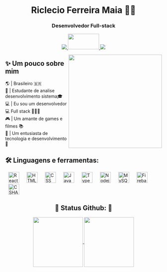 <h1 align="center"> <b> Riclecio Ferreira Maia </b> 👋🏽</h1>
<h3 align="center"> <b> Desenvolvedor Full-stack  </b> </h3>

<p align="center">
 
  <a href="https://www.linkedin.com/in/riclecio-ferreira-maia-831912196/">
    <img src="https://img.shields.io/badge/LinkedIn-0077B5?style=for-the-badge&logo=linkedin&logoColor=white">
  </a>
 <a href="https://known-vegetable.surge.sh/">
  <img width="100px" height="50px" src="https://3.bp.blogspot.com/-jAM-kT8K5eM/V879t0xjTOI/AAAAAAAAScw/Eou-cJjQPOo1Btlx9iMx9QtlfM2U1JhlACK4B/s1600/portfolio-de-Servi%25C3%25A7os-da-Treitis.jpg">
 </a>
  <a href="mailto:riclecioskatesk8@gmail.com">
    <img src="https://img.shields.io/badge/Gmail-D14836?style=for-the-badge&logo=gmail&logoColor=white">
  </a>
</p>


<img align="right" height="300px" src="https://user-images.githubusercontent.com/78985382/123180079-f2c6dd00-d460-11eb-9af3-8e263e58cedb.png">
  
 <h2>✨ Um pouco sobre mim </h2>
 🌎 | Brasileiro 🇧🇷 </br>
 🏫 | Estudante de analise desenvolvimento sistema🎓 </br>
 💻 | Eu sou um desenvolvedor 💻 Full stack 👨🏾‍💻 </br>
 🎮 | Um amante de games e filmes 📚</br>
 💖 | Um entusiasta de tecnologia e desenvolvimento🔬 </br>

</p>

## 🛠 Linguagens e ferramentas:

<p>
  <img height="35px" hspace="10px" alt="Reactjs" src="https://cdn.jsdelivr.net/gh/devicons/devicon/icons/react/react-original.svg">
  <img height="35px" hspace="10px" alt="HTML" src="https://cdn.jsdelivr.net/gh/devicons/devicon/icons/html5/html5-original.svg">
  <img height="35px" hspace="10px" alt="CSS" src="https://cdn.jsdelivr.net/gh/devicons/devicon/icons/css3/css3-original.svg">
  <img height="35px" hspace="10px" alt="JavaScript" src="https://cdn.jsdelivr.net/gh/devicons/devicon/icons/javascript/javascript-original.svg">
  <img height="35px" hspace="10px" alt="TypeScript" src="https://cdn.jsdelivr.net/gh/devicons/devicon/icons/typescript/typescript-original.svg">
  <img height="35px" hspace="10px" alt="Nodejs" src="https://cdn.jsdelivr.net/gh/devicons/devicon/icons/nodejs/nodejs-original.svg">
  <img height="35px" hspace="10px" alt="MySQL" src="https://cdn.jsdelivr.net/gh/devicons/devicon/icons/mysql/mysql-original.svg">
  <img height="35px" hspace="10px" alt="Firebase" src="https://cdn.jsdelivr.net/gh/devicons/devicon/icons/firebase/firebase-plain.svg">
  <img height="35px" hspace="10px" alt="CSHARP" src="https://cdn.jsdelivr.net/gh/devicons/devicon/icons/csharp/csharp-original.svg">
</p>

<h2 align="center"> 🎇 Status Github: 🎇</h2>
<p align="center">
  <a href="https://github.com/Rickferreiramaia/github-readme-stats">
    <img height="160em" align="center" src="https://github-readme-stats.vercel.app/api?username=Rickferreiramaia&show_icons=true&theme=tokyonight" />
  </a>
 
  <a href="https://github.com/Rickferreiramaia/convoychat">
    <img height="160em" align="center" src="https://github-readme-stats.vercel.app/api/top-langs/?username=Rickferreiramaia&layout=compact&langs_count=7&theme=tokyonight"/>
  </a>
</p>
